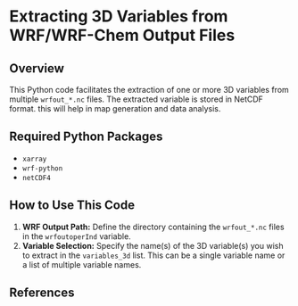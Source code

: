 # Extracting 3D Variables from WRF/WRF-Chem Output Files

## Overview

This Python code facilitates the extraction of one or more 3D variables from multiple `wrfout_*.nc` files. The extracted variable is stored in NetCDF format. this will help in map generation and data analysis.

## Required Python Packages

*   `xarray`
*   `wrf-python`
*   `netCDF4`

## How to Use This Code

1.  **WRF Output Path:** Define the directory containing the `wrfout_*.nc` files in the `wrfoutoperInd` variable.
2.  **Variable Selection:** Specify the name(s) of the 3D variable(s) you wish to extract in the `variables_3d` list.  This can be a single variable name or a list of multiple variable names.

## References

